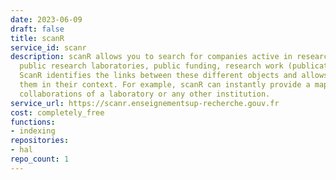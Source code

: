 ```yaml
---
date: 2023-06-09
draft: false
title: scanR
service_id: scanr
description: scanR allows you to search for companies active in research and innovation,
  public research laboratories, public funding, research work (publications, PhD dissertations).
  ScanR identifies the links between these different objects and allows to describe
  them in their context. For example, scanR can instantly provide a mapping of research
  collaborations of a laboratory or any other institution.
service_url: https://scanr.enseignementsup-recherche.gouv.fr
cost: completely_free
functions:
- indexing
repositories:
- hal
repo_count: 1
---
```



